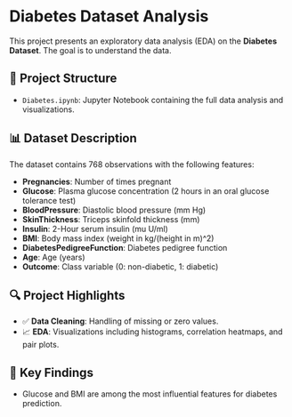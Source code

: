 # Diabetes Dataset Analysis

This project presents an exploratory data analysis (EDA) on the **Diabetes Dataset**. The goal is to understand the data.

## 📁 Project Structure

* `Diabetes.ipynb`: Jupyter Notebook containing the full data analysis and visualizations.


## 📊 Dataset Description

The dataset contains 768 observations with the following features:

* **Pregnancies**: Number of times pregnant
* **Glucose**: Plasma glucose concentration (2 hours in an oral glucose tolerance test)
* **BloodPressure**: Diastolic blood pressure (mm Hg)
* **SkinThickness**: Triceps skinfold thickness (mm)
* **Insulin**: 2-Hour serum insulin (mu U/ml)
* **BMI**: Body mass index (weight in kg/(height in m)^2)
* **DiabetesPedigreeFunction**: Diabetes pedigree function
* **Age**: Age (years)
* **Outcome**: Class variable (0: non-diabetic, 1: diabetic)

## 🔍 Project Highlights

* ✅ **Data Cleaning**: Handling of missing or zero values.
* 📈 **EDA**: Visualizations including histograms, correlation heatmaps, and pair plots.

## 📌 Key Findings

* Glucose and BMI are among the most influential features for diabetes prediction.
